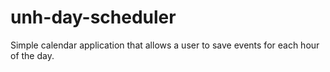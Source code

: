# unh-day-scheduler
Simple calendar application that allows a user to save events for each hour of the day.
